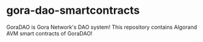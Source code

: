 # gora-dao-smartcontracts

GoraDAO is Gora Network's DAO system! This repository contains Algorand AVM smart contracts of GoraDAO! 


